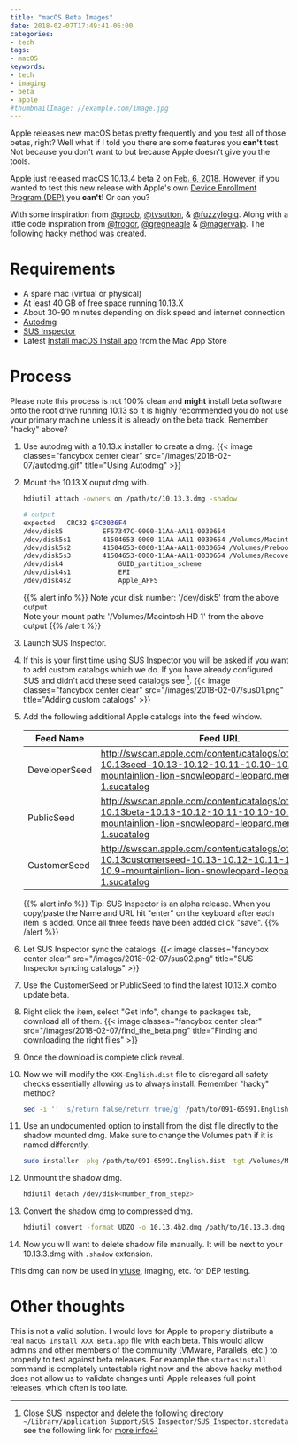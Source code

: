 ```yaml
---
title: "macOS Beta Images"
date: 2018-02-07T17:49:41-06:00
categories:
- tech
tags:
- macOS
keywords:
- tech
- imaging
- beta
- apple
#thumbnailImage: //example.com/image.jpg
---
```


Apple releases new macOS betas pretty frequently and you test all of those
betas, right? Well what if I told you there are some features you
**can't** test. Not because you don't want to but because Apple doesn't
give you the tools.
<!--more-->

Apple just released macOS 10.13.4 beta 2 on [Feb. 6, 2018][apple_10.13.4b2].
However, if you wanted to test this new release with Apple's own
[Device Enrollment Program (DEP)][dep] you **can't**! Or can you?

With some inspiration from [@groob], [@tvsutton], & [@fuzzylogiq]. Along with
a little code inspiration from [@frogor], [@gregneagle] & [@magervalp].
The following hacky method was created.

# Requirements

* A spare mac (virtual or physical)
* At least 40 GB of free space running 10.13.X
* About 30-90 minutes depending on disk speed and internet connection
* [Autodmg]
* [SUS Inspector]
* Latest [Install macOS Install app] from the Mac App Store

# Process

Please note this process is not 100% clean and **might** install beta software
onto the root drive running 10.13 so it is highly recommended you do not use
your primary machine unless it is already on the beta track. Remember "hacky"
above?

1. Use autodmg with a 10.13.x installer to create a dmg.
    {{< image classes="fancybox center clear" src="/images/2018-02-07/autodmg.gif" title="Using Autodmg" >}}
1. Mount the 10.13.X ouput dmg with.
    ```bash
    hdiutil attach -owners on /path/to/10.13.3.dmg -shadow

    # output
    expected   CRC32 $FC3036F4
    /dev/disk5         	EF57347C-0000-11AA-AA11-0030654	
    /dev/disk5s1       	41504653-0000-11AA-AA11-0030654	/Volumes/Macintosh HD 1
    /dev/disk5s2       	41504653-0000-11AA-AA11-0030654	/Volumes/Preboot
    /dev/disk5s3       	41504653-0000-11AA-AA11-0030654	/Volumes/Recovery 1
    /dev/disk4          	GUID_partition_scheme          	
    /dev/disk4s1        	EFI                            	
    /dev/disk4s2        	Apple_APFS    
    ```

    {{% alert info %}}
    Note your disk number: '/dev/disk5' from the above output  
    Note your mount path: '/Volumes/Macintosh HD 1' from the above output
    {{% /alert %}}

1. Launch SUS Inspector.
1. If this is your first time using SUS Inspector you will be asked if you want to add custom catalogs which we do. If you have already configured SUS and didn't add these seed catalogs see [^1].
    {{< image classes="fancybox center clear" src="/images/2018-02-07/sus01.png" title="Adding custom catalogs" >}}
1. Add the following additional Apple catalogs into the feed window.

    | Feed Name | Feed URL |
    | ------------- |---------------|
    | DeveloperSeed   | http://swscan.apple.com/content/catalogs/others/index-10.13seed-10.13-10.12-10.11-10.10-10.9-mountainlion-lion-snowleopard-leopard.merged-1.sucatalog |
    | PublicSeed      | http://swscan.apple.com/content/catalogs/others/index-10.13beta-10.13-10.12-10.11-10.10-10.9-mountainlion-lion-snowleopard-leopard.merged-1.sucatalog |
    | CustomerSeed | http://swscan.apple.com/content/catalogs/others/index-10.13customerseed-10.13-10.12-10.11-10.10-10.9-mountainlion-lion-snowleopard-leopard.merged-1.sucatalog |


    {{% alert info %}}
    Tip: SUS Inspector is an alpha release. When you copy/paste
    the Name and URL hit "enter" on the keyboard after each item is added.
    Once all three feeds have been added click "save".
    {{% /alert %}}

1. Let SUS Inspector sync the catalogs.
    {{< image classes="fancybox center clear" src="/images/2018-02-07/sus02.png" title="SUS Inspector syncing catalogs" >}}
1. Use the CustomerSeed or PublicSeed to find the latest 10.13.X combo update beta.
1. Right click the item, select "Get Info", change to packages tab, download all of them.
    {{< image classes="fancybox center clear" src="/images/2018-02-07/find_the_beta.png" title="Finding and downloading the right files" >}}
1. Once the download is complete click reveal.
1. Now we will modify the `XXX-English.dist` file to disregard all safety checks essentially allowing us to always install. Remember "hacky" method?

    ```bash
    sed -i '' 's/return false/return true/g' /path/to/091-65991.English.dist
    ```
1. Use an undocumented option to install from the dist file directly to the shadow mounted dmg. Make sure to change the Volumes path if it is named differently.

    ```bash
    sudo installer -pkg /path/to/091-65991.English.dist -tgt /Volumes/Macintosh\ HD\ 1
    ```
1. Unmount the shadow dmg.
    ```bash
    hdiutil detach /dev/disk<number_from_step2>
    ```
1. Convert the shadow dmg to compressed dmg.
    ```bash
    hdiutil convert -format UDZO -o 10.13.4b2.dmg /path/to/10.13.3.dmg -shadow
    ```
1. Now you will want to delete shadow file manually. It will be next to your 10.13.3.dmg with `.shadow` extension.

This dmg can now be used in [vfuse], imaging, etc. for DEP testing.

# Other thoughts

This is not a valid solution. I would love for Apple to properly distribute a
real `macOS Install XXX Beta.app` file with each beta. This would allow
admins and other members of the community (VMware, Parallels, etc.) to
properly to test against beta releases. For example the `startosinstall`
command is completely untestable right now and the above hacky method does
not allow us to validate changes until Apple releases full point releases,
which often is too late.

[^1]: Close SUS Inspector and delete the following directory `~/Library/Application Support/SUS Inspector/SUS_Inspector.storedata` see the following link for [more info][SUS Reset]

<!-- Links -->
[apple_10.13.4b2]: https://www.macrumors.com/2018/02/06/apple-seeds-macos-high-sierra-10-13-4-beta-2/
[dep]: https://www.apple.com/business/dep/
[@groob]: https://twitter.com/wikiwalk
[@tvsutton]: https://twitter.com/tvsutton
[@fuzzylogiq]: https://twitter.com/fuzzylogiq
[@frogor]: https://twitter.com/mikeymikey
[@gregneagle]: https://twitter.com/gregneagle
[@magervalp]: https://twitter.com/magervalp
[Autodmg]: https://github.com/MagerValp/AutoDMG/releases
[SUS Inspector]: https://github.com/hjuutilainen/sus-inspector/releases
[Install macOS Install app]: https://itunes.apple.com/us/app/macos-high-sierra/id1246284741?mt=12
[SUS Reset]: https://github.com/hjuutilainen/sus-inspector#resetting-and-uninstalling
[vfuse]: https://github.com/chilcote/vfuse
